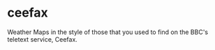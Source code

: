 # ceefax
Weather Maps in the style of those that you used to find on the BBC's teletext service, Ceefax.
